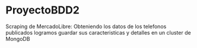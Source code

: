 # ProyectoBDD2

Scraping de MercadoLibre:
Obteniendo los datos de los telefonos publicados logramos guardar sus caracteristicas y detalles en un cluster de MongoDB
